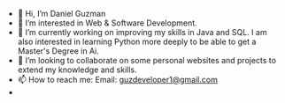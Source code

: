 - 👋 Hi, I’m Daniel Guzman
- 👀 I’m interested in Web & Software Development.
- 🌱 I’m currently working on improving my skills in Java and SQL. I am also interested in learning Python more deeply to be able to get a Master's Degree in Ai. 
- 💞️ I’m looking to collaborate on some personal websites and projects to extend my knowledge and skills. 
- 📫 How to reach me: Email: guzdeveloper1@gmail.com
- 

<!---
dannyguzman31/dannyguzman31 is a ✨ special ✨ repository because its `README.md` (this file) appears on your GitHub profile.
You can click the Preview link to take a look at your changes.
--->
